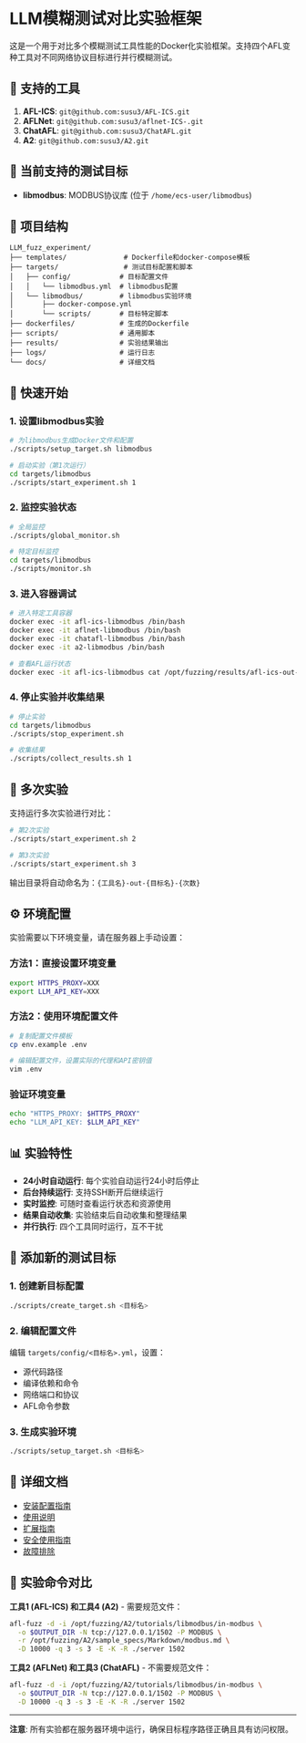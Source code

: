 # LLM模糊测试对比实验框架

这是一个用于对比多个模糊测试工具性能的Docker化实验框架。支持四个AFL变种工具对不同网络协议目标进行并行模糊测试。

## 🔧 支持的工具

1. **AFL-ICS**: `git@github.com:susu3/AFL-ICS.git`
2. **AFLNet**: `git@github.com:susu3/aflnet-ICS-.git`
3. **ChatAFL**: `git@github.com:susu3/ChatAFL.git`
4. **A2**: `git@github.com:susu3/A2.git`

## 🎯 当前支持的测试目标

- **libmodbus**: MODBUS协议库 (位于 `/home/ecs-user/libmodbus`)

## 📁 项目结构

```
LLM_fuzz_experiment/
├── templates/              # Dockerfile和docker-compose模板
├── targets/                # 测试目标配置和脚本
│   ├── config/            # 目标配置文件
│   │   └── libmodbus.yml  # libmodbus配置
│   └── libmodbus/         # libmodbus实验环境
│       ├── docker-compose.yml
│       └── scripts/       # 目标特定脚本
├── dockerfiles/           # 生成的Dockerfile
├── scripts/               # 通用脚本
├── results/               # 实验结果输出
├── logs/                  # 运行日志
└── docs/                  # 详细文档
```

## 🚀 快速开始

### 1. 设置libmodbus实验

```bash
# 为libmodbus生成Docker文件和配置
./scripts/setup_target.sh libmodbus

# 启动实验（第1次运行）
cd targets/libmodbus
./scripts/start_experiment.sh 1
```

### 2. 监控实验状态

```bash
# 全局监控
./scripts/global_monitor.sh

# 特定目标监控
cd targets/libmodbus
./scripts/monitor.sh
```

### 3. 进入容器调试

```bash
# 进入特定工具容器
docker exec -it afl-ics-libmodbus /bin/bash
docker exec -it aflnet-libmodbus /bin/bash
docker exec -it chatafl-libmodbus /bin/bash
docker exec -it a2-libmodbus /bin/bash

# 查看AFL运行状态
docker exec -it afl-ics-libmodbus cat /opt/fuzzing/results/afl-ics-out-libmodbus-1/fuzzer_stats
```

### 4. 停止实验并收集结果

```bash
# 停止实验
cd targets/libmodbus
./scripts/stop_experiment.sh

# 收集结果
./scripts/collect_results.sh 1
```

## 🔄 多次实验

支持运行多次实验进行对比：

```bash
# 第2次实验
./scripts/start_experiment.sh 2

# 第3次实验  
./scripts/start_experiment.sh 3
```

输出目录将自动命名为：`{工具名}-out-{目标名}-{次数}`

## ⚙️ 环境配置

实验需要以下环境变量，请在服务器上手动设置：

### 方法1：直接设置环境变量

```bash
export HTTPS_PROXY=XXX
export LLM_API_KEY=XXX
```

### 方法2：使用环境配置文件

```bash
# 复制配置文件模板
cp env.example .env

# 编辑配置文件，设置实际的代理和API密钥值
vim .env
```

### 验证环境变量

```bash
echo "HTTPS_PROXY: $HTTPS_PROXY"
echo "LLM_API_KEY: $LLM_API_KEY"
```

## 📊 实验特性

- **24小时自动运行**: 每个实验自动运行24小时后停止
- **后台持续运行**: 支持SSH断开后继续运行
- **实时监控**: 可随时查看运行状态和资源使用
- **结果自动收集**: 实验结束后自动收集和整理结果
- **并行执行**: 四个工具同时运行，互不干扰

## 🔧 添加新的测试目标

### 1. 创建新目标配置

```bash
./scripts/create_target.sh <目标名>
```

### 2. 编辑配置文件

编辑 `targets/config/<目标名>.yml`，设置：
- 源代码路径
- 编译依赖和命令
- 网络端口和协议
- AFL命令参数

### 3. 生成实验环境

```bash
./scripts/setup_target.sh <目标名>
```

## 📖 详细文档

- [安装配置指南](docs/setup_guide.md)
- [使用说明](docs/usage_guide.md)
- [扩展指南](docs/extension_guide.md)
- [安全使用指南](docs/security_guide.md)
- [故障排除](docs/troubleshooting.md)

## 🎯 实验命令对比

**工具1 (AFL-ICS) 和工具4 (A2)** - 需要规范文件：
```bash
afl-fuzz -d -i /opt/fuzzing/A2/tutorials/libmodbus/in-modbus \
  -o $OUTPUT_DIR -N tcp://127.0.0.1/1502 -P MODBUS \
  -r /opt/fuzzing/A2/sample_specs/Markdown/modbus.md \
  -D 10000 -q 3 -s 3 -E -K -R ./server 1502
```

**工具2 (AFLNet) 和工具3 (ChatAFL)** - 不需要规范文件：
```bash
afl-fuzz -d -i /opt/fuzzing/A2/tutorials/libmodbus/in-modbus \
  -o $OUTPUT_DIR -N tcp://127.0.0.1/1502 -P MODBUS \
  -D 10000 -q 3 -s 3 -E -K -R ./server 1502
```

---

**注意**: 所有实验都在服务器环境中运行，确保目标程序路径正确且具有访问权限。
